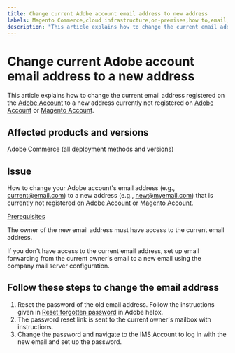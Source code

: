 ```yaml
---
title: Change current Adobe account email address to new address
labels: Magento Commerce,cloud infrastructure,on-premises,how to,email,Adobe Commerce,Pro,Starter
description: "This article explains how to change the current email address registered on the Adobe Account to a new address currently not registered on Adobe Account or Magento Account."
---
```


# Change current Adobe account email address to a new address

This article explains how to change the current email address registered on the [Adobe Account](https://account.adobe.com/) to a new address currently not registered on [Adobe Account](https://account.adobe.com/) or [Magento Account](https://account.magento.com/).

## Affected products and versions

Adobe Commerce (all deployment methods and versions)

## Issue

How to change your Adobe account's email address (e.g., current@email.com) to a new address (e.g., new@myemail.com) that is currently not registered on [Adobe Account](https://account.adobe.com/) or [Magento Account](https://account.magento.com/).

<u>Prerequisites</u>

The owner of the new email address must have access to the current email address.

If you don't have access to the current email address, set up email forwarding from the current owner's email to a new email using the company mail server configuration.

## Follow these steps to change the email address

1. Reset the password of the old email address. Follow the instructions given in [Reset forgotten password](https://helpx.adobe.com/manage-account/using/change-or-reset-password.html) in Adobe helpx.
1. The password reset link is sent to the current owner's mailbox with instructions.
1. Change the password and navigate to the IMS Account to log in with the new email and set up the password.

